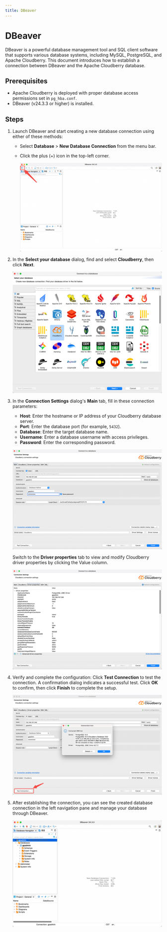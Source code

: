```yaml
---
title: DBeaver
---
```


# DBeaver

DBeaver is a powerful database management tool and SQL client software that supports various database systems, including MySQL, PostgreSQL, and Apache Cloudberry. This document introduces how to establish a connection between DBeaver and the Apache Cloudberry database.

## Prerequisites

- Apache Cloudberry is deployed with proper database access permissions set in `pg_hba.conf`.
- DBeaver (v24.3.3 or higher) is installed.

## Steps

1. Launch DBeaver and start creating a new database connection using either of these methods:

    - Select **Database** > **New Database Connection** from the menu bar.
    - Click the plus (+) icon in the top-left corner.

        ![](/docs/media/dbeaver2.png)

2. In the **Select your database** dialog, find and select **Cloudberry**, then click **Next**.

    ![](/docs/media/dbeaver3.png)

3. In the **Connection Settings** dialog's **Main** tab, fill in these connection parameters:

    - **Host**: Enter the hostname or IP address of your Cloudberry database server.
    - **Port**: Enter the database port (for example, `5432`).
    - **Database**: Enter the target database name.
    - **Username**: Enter a database username with access privileges.
    - **Password**: Enter the corresponding password.

    ![](/docs/media/dbeaver4.png)

    Switch to the **Driver properties** tab to view and modify Cloudberry driver properties by clicking the Value column.

    ![](/docs/media/dbeaver5.png)

4. Verify and complete the configuration: Click **Test Connection** to test the connection. A confirmation dialog indicates a successful test. Click **OK** to confirm, then click **Finish** to complete the setup.

    ![](/docs/media/dbeaver6.png)

5. After establishing the connection, you can see the created database connection in the left navigation pane and manage your database through DBeaver.

    ![](/docs/media/dbeaver7.png)
